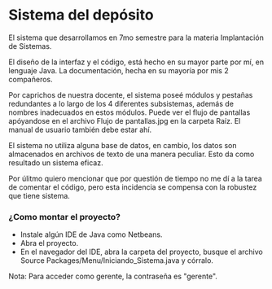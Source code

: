 # Sistema del depósito

El sistema que desarrollamos en 7mo semestre para la materia Implantación de Sistemas.

El diseño de la interfaz y el código, está hecho en su mayor parte por mí, en lenguaje Java. La documentación, hecha en su mayoría por mis 2 compañeros.

Por caprichos de nuestra docente, el sistema poseé módulos y pestañas redundantes a lo largo de los 4 diferentes subsistemas, además de nombres inadecuados en estos módulos. Puede ver el flujo de pantallas apóyandose en el archivo Flujo de pantallas.jpg en la carpeta Raíz. El manual de usuario también debe estar ahí.

El sistema no utiliza alguna base de datos, en cambio, los datos son almacenados en archivos de texto de una manera peculiar. Esto da como resultado un sistema eficaz.

Por úlitmo quiero mencionar que por questión de tiempo no me dí a la tarea de comentar el código, pero esta incidencia se compensa con la robustez que tiene sistema.

### ¿Como montar el proyecto?

- Instale algún IDE de Java como Netbeans.
- Abra el proyecto.
- En el navegador del IDE, abra la carpeta del proyecto, busque el archivo Source Packages/Menu/Iniciando_Sistema.java y córralo.

Nota: Para acceder como gerente, la contraseña es "gerente".
